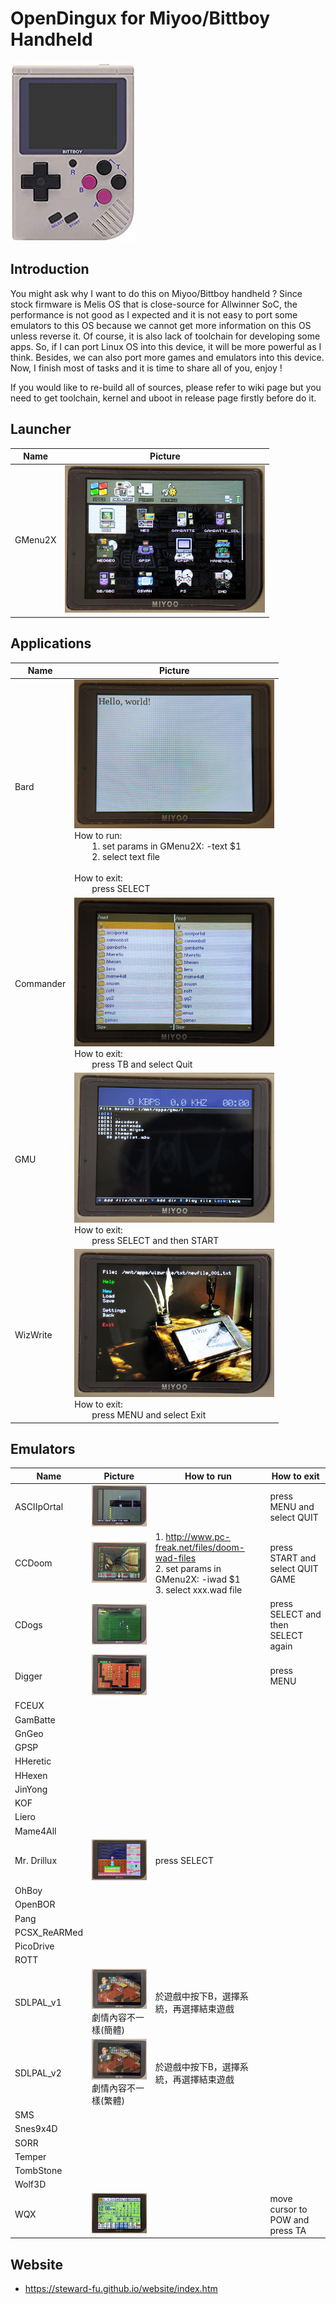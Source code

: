 # OpenDingux for Miyoo/Bittboy Handheld
![Alt text](imgs/main.jpg)
  
## Introduction
You might ask why I want to do this on Miyoo/Bittboy handheld ? Since stock firmware is Melis OS that is close-source for Allwinner SoC, the performance is not good as I expected and it is not easy to port some emulators to this OS because we cannot get more information on this OS unless reverse it. Of course, it is also lack of toolchain for developing some apps. So, if I can port Linux OS into this device, it will be more powerful as I think. Besides, we can also port more games and emulators into this device. Now, I finish most of tasks and it is time to share all of you, enjoy !  
  
If you would like to re-build all of sources, please refer to wiki page but you need to get toolchain, kernel and uboot in release page firstly before do it.
   
## Launcher
| Name | Picture |
|------|---------|
| GMenu2X | ![Alt text](imgs/gmenu2x.jpg) |
   
## Applications
| Name | Picture |
| -----|---------|
| Bard | ![Alt text](imgs/bard.jpg)<br> How to run:<br>&emsp;&emsp;1. set params in GMenu2X: -text $1<br>&emsp;&emsp;2. select text file<br><br> How to exit:<br>&emsp;&emsp;press SELECT |
| Commander | ![Alt text](imgs/commander.jpg)<br> How to exit:<br>&emsp;&emsp;press TB and select Quit |
| GMU | ![Alt text](imgs/gmu.jpg)<br> How to exit:<br>&emsp;&emsp;press SELECT and then START |
| WizWrite | ![Alt text](imgs/wizwrite.jpg)<br> How to exit:<br>&emsp;&emsp;press MENU and select Exit |
   
## Emulators
| Name | Picture | How to run | How to exit |
| -----|---------|------------|-------------|
| ASCIIpOrtal | ![Alt text](imgs/ascii.jpg) | | press MENU and select QUIT |
| CCDoom | ![Alt text](imgs/ccdoom.jpg) | 1. http://www.pc-freak.net/files/doom-wad-files<br> 2. set params in GMenu2X: -iwad $1<br> 3. select xxx.wad file | press START and select QUIT GAME |
| CDogs | ![Alt text](imgs/cdogs.jpg) | | press SELECT and then SELECT again |
| Digger | ![Alt text](imgs/digger.jpg) | | press MENU |
| FCEUX |
| GamBatte |
| GnGeo |
| GPSP |
| HHeretic |
| HHexen |
| JinYong |
| KOF |
| Liero |
| Mame4All |
| Mr. Drillux | ![Alt text](imgs/drillux.jpg) | press SELECT |
| OhBoy |
| OpenBOR |
| Pang |
| PCSX_ReARMed |
| PicoDrive | 
| ROTT |
| SDLPAL_v1 | ![Alt text](imgs/sdlpal_v1.jpg)<br> 劇情內容不一樣(簡體) | 於遊戲中按下B，選擇系統，再選擇結束遊戲 |
| SDLPAL_v2 | ![Alt text](imgs/sdlpal_v2.jpg)<br> 劇情內容不一樣(繁體)  | 於遊戲中按下B，選擇系統，再選擇結束遊戲 |
| SMS |
| Snes9x4D |
| SORR |
| Temper |
| TombStone |
| Wolf3D |
| WQX | ![Alt text](imgs/wqx.jpg) | | move cursor to POW and press TA |
   
## Website
-  https://steward-fu.github.io/website/index.htm



